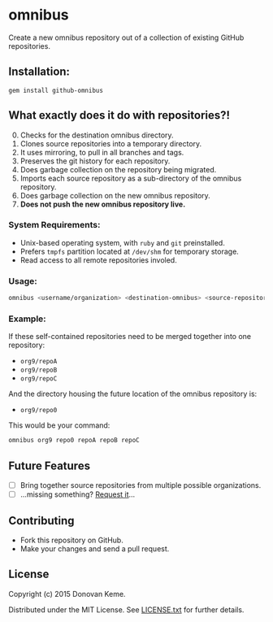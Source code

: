 # omnibus

Create a new omnibus repository out of a collection of existing GitHub repositories.


## Installation:

```
gem install github-omnibus
```

## What exactly does it do with repositories?!

0. Checks for the destination omnibus directory.
0. Clones source repositories into a temporary directory.
  0. It uses mirroring, to pull in all branches and tags.
0. Preserves the git history for each repository.
0. Does garbage collection on the repository being migrated.
0. Imports each source repository as a sub-directory of the omnibus repository.
0. Does garbage collection on the new omnibus repository.
0. **Does not push the new omnibus repository live.**


### System Requirements:

* Unix-based operating system, with `ruby` and `git` preinstalled.
* Prefers `tmpfs` partition located at `/dev/shm` for temporary storage.
* Read access to all remote repositories involed.

### Usage:

```sh
omnibus <username/organization> <destination-omnibus> <source-repository> [...]
```

### Example:

If these self-contained repositories need to be merged together into one repository:

* `org9/repoA`
* `org9/repoB`
* `org9/repoC`

And the directory housing the future location of the omnibus repository is:

* `org9/repo0`

This would be your command:

```sh
omnibus org9 repo0 repoA repoB repoC
```

## Future Features

- [ ] Bring together source repositories from multiple possible organizations.
- [ ] ...missing something? [Request it](https://github.com/digitalextremist/github-omnibus/issues/new)...

## Contributing

* Fork this repository on GitHub.
* Make your changes and send a pull request.

## License

Copyright (c) 2015 Donovan Keme.

Distributed under the MIT License. See [LICENSE.txt](https://github.com/digitalextremist/github-omnibus/LICENSE.txt) for further details.
